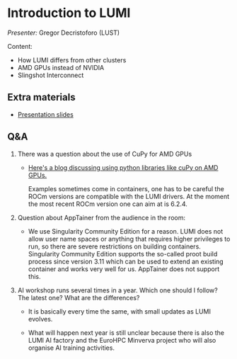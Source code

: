 # Introduction to LUMI

*Presenter:* Gregor Decristoforo (LUST)

Content:

-   How LUMI differs from other clusters
-   AMD GPUs instead of NVIDIA
-   Slingshot Interconnect

<!--
A video recording will follow.
-->

<!--
<video src="https://462000265.lumidata.eu/ai-20251008/recordings/01_Lumi_Introduction.mp4" controls="controls"></video>
-->

## Extra materials

<!--
More materials will become available during and shortly after the course
-->

-   [Presentation slides](https://462000265.lumidata.eu/ai-20251008/files/LUMI-ai-20251008-01-Lumi_intro.pdf)


## Q&A

1.  There was a question about the use of CuPy for AMD GPUs

    -   [Here's a blog discussing using python libraries like cuPy on AMD GPUs.](https://rocm.blogs.amd.com/artificial-intelligence/cupy_hipdf_portfolio_opt/README.html)

        Examples sometimes come in containers, one has to be careful the ROCm versions are compatible with the LUMI drivers. At the moment the most recent ROCm version one can aim at is 6.2.4.


1.  Question about AppTainer from the audience in the room:

    -   We use Singularity Community Edition for a reason. LUMI does not allow user name spaces or anything that requires higher privileges to run, so there are severe restrictions on building containers. Singularity Community Edition supports the so-called proot build process since version 3.11 which can be used to extend an existing container and works very well for us. AppTainer does not support this.


3. AI workshop runs several times in a year. Which one should I follow? The latest one? What are the differences?

    -   It is basically every time the same, with small updates as LUMI evolves. 

    -   What will happen next year is still unclear because there is also the LUMI AI factory and the EuroHPC Minverva project who will also organise AI training activities.

